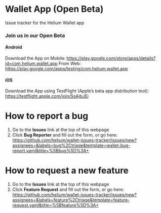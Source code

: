 # Wallet App (Open Beta)
Issue tracker for the Helium Wallet app

### Join us in our Open Beta

#### Android
Download the App on Mobile: https://play.google.com/store/apps/details?id=com.helium.wallet.app
From Web: https://play.google.com/apps/testing/com.helium.wallet.app

#### iOS
Download the App using TestFlight (Apple’s beta app distribution tool): https://testflight.apple.com/join/SsAjbJEi

# How to report a bug
1. Go to the **Issues** link at the top of this webpage
2. Click **Bug Reporter** and fill out the form, or go here: https://github.com/helium/wallet-issues-tracker/issues/new?assignees=&labels=bug%2Ctriage&template=wallet-bug-report.yaml&title=%5Bbug%5D%3A+

# How to request a new feature
1. Go to the **Issues** link at the top of this webpage
2. Click **Feature Request** and fill out the form, or go here: https://github.com/helium/wallet-issues-tracker/issues/new?assignees=&labels=feature%2Ctriage&template=feature-request.yaml&title=%5Bfeature%5D%3A+
